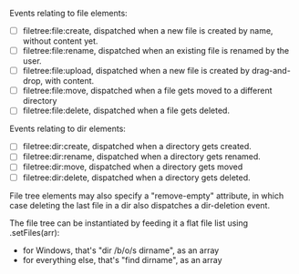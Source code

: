 Events relating to file elements:

  - [ ] filetree:file:create, dispatched when a new file is created by name, without content yet.
  - [ ] filetree:file:rename, dispatched when an existing file is renamed by the user.
  - [ ] filetree:file:upload, dispatched when a new file is created by drag-and-drop, with content.
  - [ ] filetree:file:move, dispatched when a file gets moved to a different directory
  - [ ] filetree:file:delete, dispatched when a file gets deleted.

Events relating to dir elements:

  - [ ] filetree:dir:create, dispatched when a directory gets created.
  - [ ] filetree:dir:rename, dispatched when a directory gets renamed.
  - [ ] filetree:dir:move, dispatched when a directory gets moved
  - [ ] filetree:dir:delete, dispatched when a directory gets deleted.

File tree elements may also specify a "remove-empty" attribute, in which case deleting the last file in a dir also dispatches a dir-deletion event.

The file tree can be instantiated by feeding it a flat file list using .setFiles(arr):

  - for Windows, that's "dir /b/o/s dirname", as an array
  - for everything else, that's "find dirname", as an array
  
